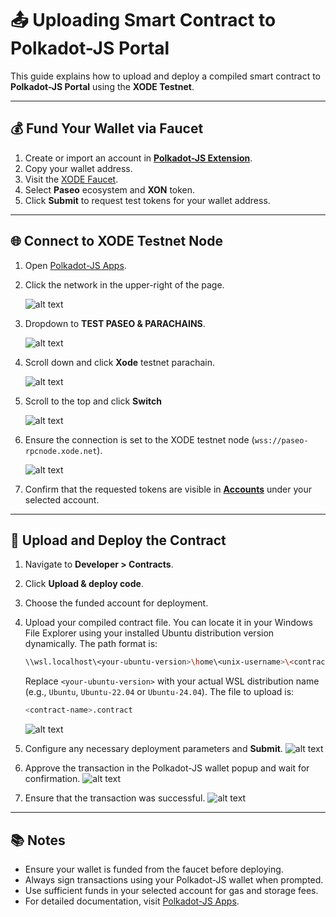 # 📤 Uploading Smart Contract to Polkadot-JS Portal

This guide explains how to upload and deploy a compiled smart contract to **Polkadot-JS Portal** using the **XODE Testnet**.

---

## 💰 Fund Your Wallet via Faucet

1. Create or import an account in [**Polkadot-JS Extension**](https://polkadot.js.org/extension).
2. Copy your wallet address.
3. Visit the [XODE Faucet](https://node.xode.net/faucet).
4. Select **Paseo** ecosystem and **XON** token.
5. Click **Submit** to request test tokens for your wallet address.

---

## 🌐 Connect to XODE Testnet Node

1. Open [Polkadot-JS Apps](https://polkadot.js.org/apps/#/explorer?rpc=wss://paseo-rpcnode.xode.net).
2. Click the network in the upper-right of the page.

   ![alt text](https://github.com/user-attachments/assets/27a8234f-d9f2-47b5-baf2-5862e3b613e5 "Choose network")
   
3. Dropdown to **TEST PASEO & PARACHAINS**.

   ![alt text](https://github.com/user-attachments/assets/8840005a-8fa3-45f8-8810-f20089f3df16 "Select Paseo network")
   
4. Scroll down and click **Xode** testnet parachain.

   ![alt text](https://github.com/user-attachments/assets/31d6d5ac-722b-458a-9e56-d6d27c2d8dcd "Xode Testnet")

5. Scroll to the top and click **Switch**

   ![alt text](https://github.com/user-attachments/assets/b6912510-02cb-45b8-9fa0-69305749793c "Switch network")

6. Ensure the connection is set to the XODE testnet node (`wss://paseo-rpcnode.xode.net`).

   ![alt text](https://github.com/user-attachments/assets/851e32c3-b6f0-4307-90a8-deac61252416 "Xode websocket")

8. Confirm that the requested tokens are visible in [**Accounts**](https://polkadot.js.org/apps/?rpc=wss://paseo-rpcnode.xode.net#/accounts) under your selected account.

---

## 📑 Upload and Deploy the Contract

1. Navigate to **Developer > Contracts**.
2. Click **Upload & deploy code**.
3. Choose the funded account for deployment.
4. Upload your compiled contract file. You can locate it in your Windows File Explorer using your installed Ubuntu distribution version dynamically. The path format is:

   ```bash
   \\wsl.localhost\<your-ubuntu-version>\home\<unix-username>\<contract-name>\target\ink
   ```

   Replace `<your-ubuntu-version>` with your actual WSL distribution name (e.g., `Ubuntu`, `Ubuntu-22.04`  or `Ubuntu-24.04`).
   The file to upload is:

   ```bash
   <contract-name>.contract
   ```

   ![alt text](https://github.com/user-attachments/assets/41cc69c0-0f73-4637-ab6b-f169da97a547 "Upload smart contract")
5. Configure any necessary deployment parameters and **Submit**.
   ![alt text](https://github.com/user-attachments/assets/c82694a5-f82d-4306-b2f4-71de185f9092 "Sign and submit")
6. Approve the transaction in the Polkadot-JS wallet popup and wait for confirmation.
  ![alt text](https://github.com/user-attachments/assets/689a0174-db9b-4d2d-bf52-b55778b86eeb "Sign transaction")
7. Ensure that the transaction was successful.
   ![alt text](https://github.com/user-attachments/assets/c0866b1a-8e4b-4be7-8f72-b2a8966bfb31 "Transaction success")

---

## 📚 Notes

* Ensure your wallet is funded from the faucet before deploying.
* Always sign transactions using your Polkadot-JS wallet when prompted.
* Use sufficient funds in your selected account for gas and storage fees.
* For detailed documentation, visit [Polkadot-JS Apps](https://polkadot.js.org/apps/).

